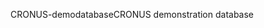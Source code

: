<span data-ttu-id="62159-101">CRONUS-demodatabase</span><span class="sxs-lookup"><span data-stu-id="62159-101">CRONUS demonstration database</span></span>